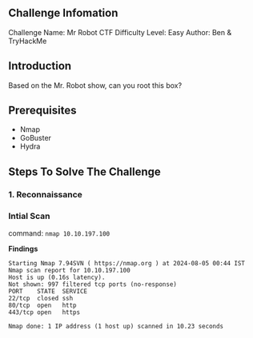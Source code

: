 ## Challenge Infomation
Challenge Name: Mr Robot CTF
Difficulty Level: Easy
Author: Ben & TryHackMe

## Introduction
Based on the Mr. Robot show, can you root this box?

## Prerequisites
* Nmap
* GoBuster
* Hydra

## Steps To Solve The Challenge
### 1. Reconnaissance
### Intial Scan
command: `nmap 10.10.197.100`

**Findings**
```
Starting Nmap 7.94SVN ( https://nmap.org ) at 2024-08-05 00:44 IST
Nmap scan report for 10.10.197.100
Host is up (0.16s latency).
Not shown: 997 filtered tcp ports (no-response)
PORT    STATE  SERVICE
22/tcp  closed ssh
80/tcp  open   http
443/tcp open   https

Nmap done: 1 IP address (1 host up) scanned in 10.23 seconds
```
